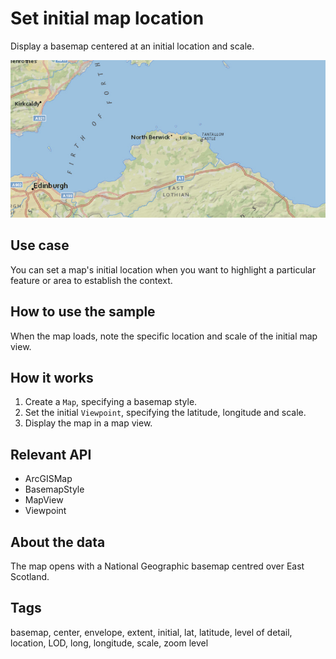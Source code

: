 # Set initial map location

Display a basemap centered at an initial location and scale.

![Image of set initial map location](SetInitialMapLocation.png)

## Use case

You can set a map's initial location when you want to highlight a particular feature or area to establish the context.

## How to use the sample

When the map loads, note the specific location and scale of the initial map view.

## How it works

1. Create a `Map`, specifying a basemap style.
2. Set the initial `Viewpoint`, specifying the latitude, longitude and scale.
2. Display the map in a map view.

## Relevant API

* ArcGISMap
* BasemapStyle
* MapView
* Viewpoint

## About the data

The map opens with a National Geographic basemap centred over East Scotland.

## Tags

basemap, center, envelope, extent, initial, lat, latitude, level of detail, location, LOD, long, longitude, scale, zoom level
